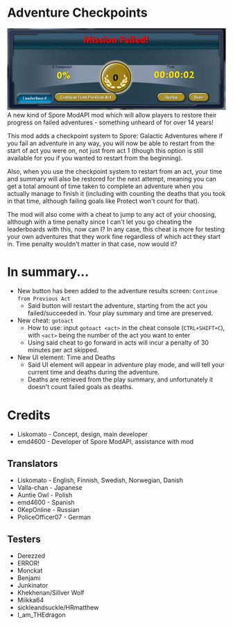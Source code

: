 # Adventure Checkpoints
![](Pictures/CheckpointVisible.png)
A new kind of Spore ModAPI mod which will allow players to restore their progress on failed adventures - something unheard of for over 14 years!

This mod adds a checkpoint system to Spore: Galactic Adventures where if you fail an adventure in any way, you will now be able to restart from the start of act you were on, not just from act 1 (though this option is still available for you if you wanted to restart from the beginning). 

Also, when you use the checkpoint system to restart from an act, your time and summary will also be restored for the next attempt, meaning you can get a total amount of time taken to complete an adventure when you actually manage to finish it (including with counting the deaths that you took in that time, although failing goals like Protect won't count for that).

The mod will also come with a cheat to jump to any act of your choosing, although with a time penalty since I can't let you go cheating the leaderboards with this, now can I? In any case, this cheat is more for testing your own adventures that they work fine regardless of which act they start in. Time penalty wouldn't matter in that case, now would it?

# In summary...
- New button has been added to the adventure results screen: ``Continue from Previous Act``
  - Said button will restart the adventure, starting from the act you failed/succeeded in. Your play summary and time are preserved.
- New cheat: ``gotoact``
   - How to use: input ``gotoact <act>`` in the cheat console (``CTRL+SHIFT+C``), with `<act>` being the number of the act you want to enter
   - Using said cheat to go forward in acts will incur a penalty of 30 minutes per act skipped.
- New UI element: Time and Deaths
   - Said UI element will appear in adventure play mode, and will tell your current time and deaths during the adventure. 
   - Deaths are retrieved from the play summary, and unfortunately it doesn't count failed goals as deaths.

# Credits
* Liskomato - Concept, design, main developer
* emd4600 - Developer of Spore ModAPI, assistance with mod

## Translators
* Liskomato - English, Finnish, Swedish, Norwegian, Danish
* Valla-chan - Japanese
* Auntie Owl - Polish
* emd4600 - Spanish
* 0KepOnline - Russian
* PoliceOfficer07 - German

## Testers
* Derezzed
* ERROR!
* Monckat
* Benjami
* Junkinator
* Khekhenan/Sillver Wolf
* Miikka64
* sickleandsuckle/HRmatthew
* I_am_THEdragon